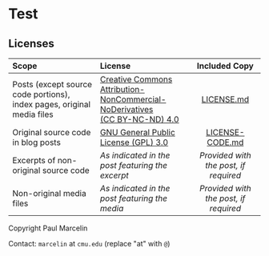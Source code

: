 # Test

## Licenses

|Scope|License|Included Copy|
|:---|:---|:---:|
|Posts (except source code portions), index pages, original media files|[Creative Commons<br>Attribution-NonCommercial-NoDerivatives<br>(CC BY-NC-ND) 4.0](https://creativecommons.org/licenses/by-nc-nd/4.0/legalcode.en)|[LICENSE.md](/LICENSE.md)|
|Original source code in blog posts|[GNU General Public License (GPL) 3.0](http://www.gnu.org/licenses/gpl-3.0.html)|[LICENSE-CODE.md](/LICENSE-CODE.md)|
|Excerpts of non-original source code|_As indicated in the post featuring the excerpt_|_Provided with the post, if required_|
|Non-original media files|_As indicated in the post featuring the media_|_Provided with the post, if required_|

Copyright Paul Marcelin

Contact: `marcelin` at `cmu.edu` (replace "at" with `@`)
